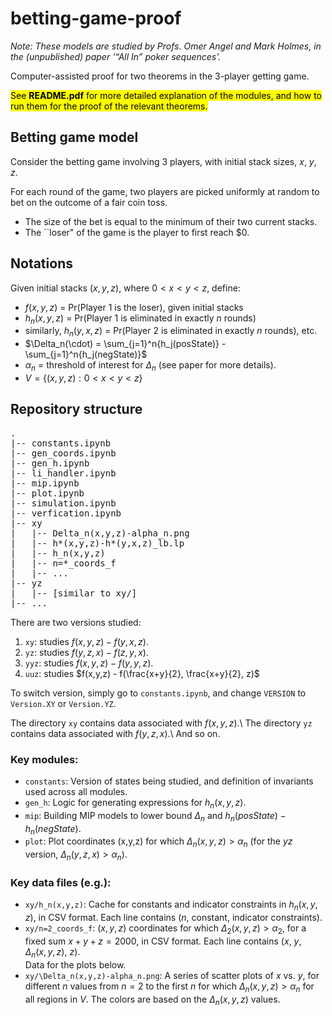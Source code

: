 # betting-game-proof
<i>Note: These models are studied by Profs. Omer Angel and Mark Holmes, in the (unpublished) paper '“All In” poker sequences'.</i>

Computer-assisted proof for two theorems in the 3-player getting game.

<mark>See **README.pdf** for more detailed explanation of the modules, and how to run them for the proof of the relevant theorems.</mark>
 
## Betting game model
 
Consider the betting game involving 3 players, with initial stack sizes, $x$, $y$, $z$.
 
For each round of the game, two players are picked uniformly at random to bet on the outcome of a fair coin toss.
- The size of the bet is equal to the minimum of their two current stacks.
- The ``loser" of the game is the player to first reach $0.

## Notations
Given initial stacks $(x,y,z)$, where $0<x<y<z$, define:
- $f(x,y,z)$ = Pr(Player 1 is the loser), given initial stacks
- $h_n(x,y,z)$ = Pr(Player 1 is eliminated in exactly $n$ rounds)
- similarly, $h_n(y,x,z)$ = Pr(Player 2 is eliminated in exactly $n$ rounds), etc.
- $\Delta_n(\cdot) = \sum_{j=1}^n{h_j(posState)} - \sum_{j=1}^n{h_j(negState)}$
- $\alpha_n$ = threshold of interest for $\Delta_n$ (see paper for more details).
- $V = \{(x,y,z):0 < x < y < z\}$

## Repository structure
<pre>
.
|-- constants.ipynb
|-- gen_coords.ipynb
|-- gen_h.ipynb
|-- li_handler.ipynb
|-- mip.ipynb
|-- plot.ipynb
|-- simulation.ipynb
|-- verfication.ipynb
|-- xy
|   |-- Delta_n(x,y,z)-alpha_n.png
|   |-- h*(x,y,z)-h*(y,x,z)_lb.lp
|   |-- h_n(x,y,z)
|   |-- n=*_coords_f
|   |-- ...
|-- yz
|   |-- [similar to xy/]
|-- ...
</pre>

There are two versions studied:
1. `xy`: studies $f(x,y,z) - f(y,x,z)$.
2. `yz`: studies $f(y,z,x) - f(z,y,x)$.
3. `yyz`: studies $f(x,y,z) - f(y,y,z)$.
4. `uuz`: studies $f(x,y,z) - f(\frac{x+y}{2}, \frac{x+y}{2}, z)$

To switch version, simply go to `constants.ipynb`, and change `VERSION` to `Version.XY` or `Version.YZ`.

The directory `xy` contains data associated with $f(x,y,z)$.\\
The directory `yz` contains data associated with $f(y,z,x)$.\\
And so on.

### Key modules:
- `constants`: Version of states being studied, and definition of invariants used across all modules.
- `gen_h`: Logic for generating expressions for $h_n(x,y,z)$.
- `mip`: Building MIP models to lower bound $\Delta_n$ and $h_n(posState) - h_n(negState)$.
- `plot`: Plot coordinates (x,y,z) for which $\Delta_n(x,y,z) > \alpha_n$ (for the $yz$ version, $\Delta_n(y,z,x) > \alpha_n$).

### Key data files (e.g.):
- `xy/h_n(x,y,z)`: Cache for constants and indicator constraints in $h_n(x,y,z)$, in CSV format. Each line contains ($n$, constant, indicator constraints).
- `xy/n=2_coords_f`: $(x,y,z)$ coordinates for which $\Delta_2(x,y,z) > \alpha_2$, for a fixed sum $x+y+z=2000$, in CSV format. Each line contains ($x$, $y$, $\Delta_n(x,y,z)$, $z$).\
Data for the plots below.
- `xy/\Delta_n(x,y,z)-alpha_n.png`: A series of scatter plots of $x$ vs. $y$, for different $n$ values from $n=2$ to the first $n$ for which $\Delta_n(x,y,z) > \alpha_n$ for all regions in $V$. The colors are based on the $\Delta_n(x,y,z)$ values.


